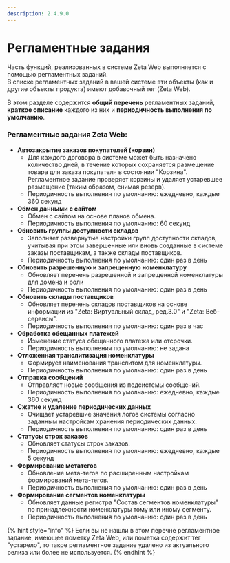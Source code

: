 ```yaml
---
description: 2.4.9.0
---
```


# Регламентные задания

Часть функций, реализованных в системе Zeta Web выполняется с помощью регламентных заданий.   
В списке регламентных заданий в вашей системе эти объекты \(как и другие объекты продукта\) имеют добавочный тег \(Zeta Web\).

В этом разделе содержится **общий перечень** регламентных заданий, **краткое описание** каждого из них и **периодичность выполнения по умолчанию**.

### Регламентные задания Zeta Web:

* **Автозакрытие заказов покупателей \(корзин\)**
  * Для каждого договора в системе может быть назначено количество дней, в течение которых сохраняется размещение товара для заказа покупателя в состоянии "Корзина". Регламентное задание проверяет корзины и удаляет устаревшее размещение \(таким образом, снимая резерв\).
  * Периодичность выполнения по умолчанию: ежедневно, каждые 360 секунд
* **Обмен данными с сайтом**
  * Обмен с сайтом на основе планов обмена.
  * Периодичность выполнения по умолчанию: 60 секунд
* **Обновить группы доступности складов**
  * Заполняет развернутые настройки групп доступности складов, учитывая при этом завершенные или вновь созданные в системе заказы поставщикам, а также склады поставщиков.
  * Периодичность выполнения по умолчанию: один раз в день
* **Обновить разрешенную и запрещенную номенклатуру**
  * Обновляет перечень разрешенной и запрещенной номенклатуры для домена и роли
  * Периодичность выполнения по умолчанию: один раз в день 
* **Обновить склады поставщиков**
  * Обновляет перечень складов поставщиков на основе информации из "Zeta: Виртуальный склад, ред.3.0" и "Zeta: Веб-сервисы".
  * Периодичность выполнения по умолчанию: один раз в час
* **Обработка обещанных платежей**
  * Изменение статуса обещанного платежа или отсрочки.
  * Периодичность выполнения по умолчанию: не задана
* **Отложенная транслитизация номенклатуры**
  * Формирует наименования транслитом для номенклатуры.
  * Периодичность выполнения по умолчанию: один раз в день
* **Отправка сообщений**
  * Отправляет новые сообщения из подсистемы сообщений.
  * Периодичность выполнения по умолчанию: ежедневно, каждые 360 секунд
* **Сжатие и удаление периодических данных**
  * Очищает устаревшие значения логов системы согласно заданным настройкам хранения периодических данных.
  * Периодичность выполнения по умолчанию: один раз в день
* **Статусы строк заказов**
  * Обновляет статусы строк заказов.
  * Периодичность выполнения по умолчанию: ежедневно, каждые 5 секунд
* **Формирование метатегов**
  * Обновление мета-тегов по расширенным настройкам формирований мета-тегов.
  * Периодичность выполнения по умолчанию: один раз в день
* **Формирование сегментов номенклатуры**
  * Обновляет данные регистра "Состав сегментов номенклатуры" по принадлежности номенклатуры тому или иному сегменту.
  * Периодичность выполнения по умолчанию: один раз в день

{% hint style="info" %}
Если вы не нашли в этом перечне регламентное задание, имеющее пометку Zeta Web, или пометка содержит тег "устарело", то такое регламентное задание удалено из актуального релиза или более не используется.
{% endhint %}

#### 


